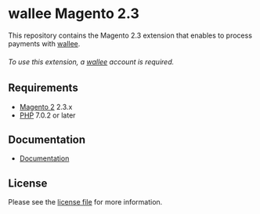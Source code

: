 # wallee Magento 2.3
This repository contains the Magento 2.3 extension that enables to process payments with [wallee](https://www.wallee.com/).

###### To use this extension, a [wallee](https://www.wallee.com/) account is required.

## Requirements

* [Magento 2](https://magento.com/) 2.3.x
* [PHP](http://php.net/) 7.0.2 or later

## Documentation

* [Documentation](https://plugin-documentation.wallee.com/wallee-payment/magento-2.3/1.0.61/docs/en/documentation.html)

## License

Please see the [license file](https://github.com/wallee-payment/magento-2.3/blob/1.0.61/LICENSE) for more information.